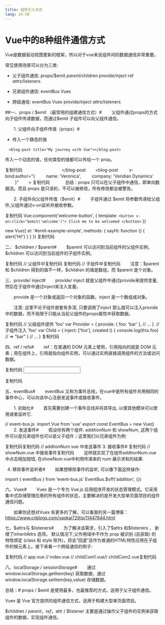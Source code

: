 ```yaml
---
title: 组件引入方式
lang: zh-CN
---
```


# Vue中的8种组件通信方式

Vue是数据驱动视图更新的框架，所以对于vue来说组件间的数据通信非常重要。

常见使用场景可以分为三类:

- 父子组件通信: props/$emit  $parent/$children provide/inject ref $attrs/$listeners

- 兄弟组件通信: eventBus Vuex

-  跨级通信: eventBus Vuex provide/inject $attrs/$listeners

 

##一、props / $emit （最常用的组建通信方式）#
　　父组件通过props的方式向子组件传递数据，而通过$emit 子组件可以向父组件通信。

　　1. 父组件向子组件传值（props）#
- 传入一个静态的值

```
　<blog-post title="My journey with Vue"></blog-post>
```
传入一个动态的值，任何类型的值都可以传给一个 prop。

复制代码
　　<blog-post v-bind:title="post.title"></blog-post>
　　<blog-post v-bind:likes="42"></blog-post>
　　<blog-post v-bind:is-published="false"></blog-post>
　　<blog-post v-bind:comment-ids="[234, 266, 273]"></blog-post
　　<blog-post
 　　 v-bind:author="{
  　　  name: 'Veronica',
  　　  company: 'Veridian Dynamics'
 　　 }"
　　></blog-post>
复制代码
　　  　总结：props 只可以在父子组件中通信，即单向数据流。而且 props 是只读的，不可以被修改，所有修改都会被警告。

　　2. 子组件向父组件传值（$emit）#
　　子组件通过 $emit 将参数传递给父组件,父组件通过v-on监听并接收参数。

复制代码
Vue.component('welcome-button', {
  template: `
    <button v-on:click="$emit('welcome')">
      Click me to be welcomed
    </button>
  `
})
<div id="emit-example-simple">
  <welcome-button v-on:welcome="sayHi"></welcome-button>
</div>
new Vue({
  el: '#emit-example-simple',
  methods: {
    sayHi: function () {
      alert('Hi!')
    }
  }
})
复制代码
 

二、 $children / $parent#
　　$parent 可以访问到当前组件的父组件实例，$children 可以访问到当前组件的子组件实例。

复制代码
// 父组件中
<template>
  <div class="hello_world">
    <div>{{msg}}</div>
    <com-a></com-a>
    <button @click="changeA">点击改变子组件值</button>
  </div>
</template>
​
<script>
import ComA from './test/comA.vue'
export default {
  name: 'HelloWorld',
  components: { ComA },
  data() {
    return {
      msg: 'Welcome'
    }
  },
​
  methods: {
    changeA() {
      // 获取到子组件A
      this.$children[0].messageA = 'this is new value'
    }
  }
}
</script>
复制代码
复制代码
// 子组件中
<template>
  <div class="com_a">
    <span>{{messageA}}</span>
    <p>获取父组件的值为:  {{parentVal}}</p>
  </div>
</template>
​
<script>
export default {
  data() {
    return {
      messageA: 'this is old'
    }
  },
  computed:{
    parentVal(){
      return this.$parent.msg;
    }
  }
}
</script>
复制代码
　　注意：$parent 和 $children 得到的值不一样，$children 的值是数组，而 $parent 是个对象。

 

三、provide/ inject#
　　provide/ inject 就是父组件中通过provide来提供变量, 然后在子组件中通过inject来注入变量。

　　provide 是一个对象或返回一个对象的函数。inject 是一个数组或对象。

　　注意: 这里不论子组件嵌套有多深, 只要调用了inject 那么就可以注入provide中的数据，而不局限于只能从当前父组件的props属性中获取数据。

复制代码
// 父级组件提供 'foo'
var Provider = {
  provide: {
    foo: 'bar'
  },
  // ...
}
​
// 子组件注入 'foo'
var Child = {
  inject: ['foo'],
  created () {
    console.log(this.foo) // => "bar"
  }
  // ...
}
复制代码
 

四、ref / refs#
　　ref：在普通的 DOM 元素上使用，引用指向的就是 DOM 元素；用在组件上，引用就指向组件实例，可以通过实例直接调用组件的方法或访问数据。

复制代码
<base-input ref="usernameInput">
    <input ref="input">
</base-input>
<script>
    methods: {
     // 用来从父级组件聚焦输入框
        focus: function () {
        this.$refs.input.focus()
  }
}
</script>
复制代码
 

五、eventBus#
　　eventBus 又称为事件总线，在vue中是所有组件共用相同的事件中心，可以向该中心注册发送事件或接收事件。

　　1. 初始化#
　　首先需要创建一个事件总线并将其导出, 以便其他模块可以使用或者监听它.

// event-bus.js
​
import Vue from 'vue'
export const EventBus = new Vue()
　　2. 发送事件#
　　假设你有两个组件: additionNum 和 showNum, 这两个组件可以是兄弟组件也可以是父子组件；这里我们以兄弟组件为例:

复制代码
<template>
  <div>
    <show-num-com></show-num-com>
    <addition-num-com></addition-num-com>
  </div>
</template>
​
<script>
import showNumCom from './showNum.vue'
import additionNumCom from './additionNum.vue'
export default {
  components: { showNumCom, additionNumCom }
}
</script>​
复制代码
// addtionNum.vue 中发送事件 ​ <template> <div> <button @click="additionHandle">+加法器</button> </div> </template>
<script> import {EventBus} from './event-bus.js' console.log(EventBus) export default { data(){ return{ num:1 } }, ​ methods:{ additionHandle(){ EventBus.$emit('addition', { num:this.num++ }) } } } </script>
  3. 接收事件#
复制代码
// showNum.vue 中接收事件
​
<template>
  <div>计算和: {{count}}</div>
</template>
​
<script>
import { EventBus } from './event-bus.js'
export default {
  data() {
    return {
      count: 0
    }
  },
​
  mounted() {
    EventBus.$on('addition', param => {
      this.count = this.count + param.num;
    })
  }
}
</script>
复制代码
　　这样就实现了在组件addtionNum.vue中点击相加按钮, 在showNum.vue中利用传递来的 num 展示求和的结果.

  4. 移除事件监听者#
　　如果想移除事件的监听, 可以像下面这样操作:

import { eventBus } from 'event-bus.js'
EventBus.$off('addition', {})
 

六、Vuex#
　　Vuex 是一个专为 Vue.js 应用程序开发的状态管理模式。它采用集中式存储管理应用的所有组件的状态，主要解决的是开发大型单页面项目的组件通信问题。

　　如果你还想对Vuex 有更多的了解，可以看我的另一篇博客：https://www.cnblogs.com/yaokai729/p/11447644.html

 

七、$attrs与 $listeners#
　　为了解决该需求，引入了$attrs 和$listeners ， 新增了inheritAttrs 选项。 默认情况下,父作用域中不作为 prop 被识别 (且获取) 的特性绑定 (class 和 style 除外)，将会“回退”且作为普通的HTML特性应用在子组件的根元素上。接下来看一个跨级通信的例子:

复制代码
// app.vue
// index.vue
​
<template>
  <div>
    <child-com1
      :name="name"
      :age="age"
      :gender="gender"
      :height="height"
      title="程序员成长指北"
    ></child-com1>
  </div>
</template>
<script>
const childCom1 = () => import("./childCom1.vue");
export default {
  components: { childCom1 },
  data() {
    return {
      name: "zhang",
      age: "18",
      gender: "女",
      height: "158"
    };
  }
};
</script>
// childCom1.vue
​
<template class="border">
  <div>
    <p>name: {{ name}}</p>
    <p>childCom1的$attrs: {{ $attrs }}</p>
    <child-com2 v-bind="$attrs"></child-com2>
  </div>
</template>
<script>
const childCom2 = () => import("./childCom2.vue");
export default {
  components: {
    childCom2
  },
  inheritAttrs: false, // 可以关闭自动挂载到组件根元素上的没有在props声明的属性
  props: {
    name: String // name作为props属性绑定
  },
  created() {
    console.log(this.$attrs);
     // { "age": "18", "gender": "女", "height": "158", "title": "程序员成长指北" }
  }
};
</script>
// childCom2.vue
​
<template>
  <div class="border">
    <p>age: {{ age}}</p>
    <p>childCom2: {{ $attrs }}</p>
  </div>
</template>
<script>
​
export default {
  inheritAttrs: false,
  props: {
    age: String
  },
  created() {
    console.log(this.$attrs); 
    // { "gender": "女", "height": "158", "title": "程序员成长指北" }
  }
};
</script>
复制代码
 

八、localStorage / sessionStorage#
　　通过 window.localStorage.getItem(key) 获取数据，通过 window.localStorage.setItem(key,value) 存储数据。

 

  总结：#
props / $emit 是使用最多，也最推荐的方式。适用于父子组件通信。

Vuex 是 Vue 官方提供的组件通信方式，适用于构建大型单页面项目。

$children / $parent ，ref ，$attr / $listener 主要是通过操作父子组件的实例来获取组件的数据，实现组件通信。
